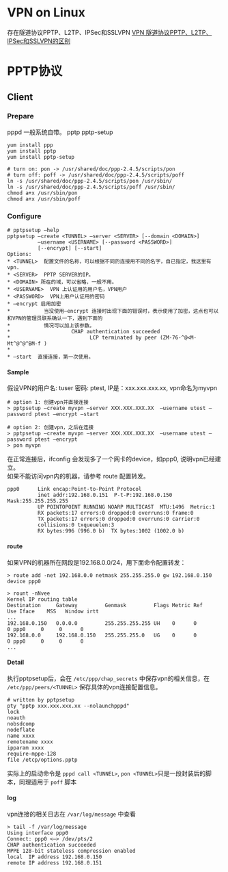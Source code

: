 # VPN on Linux
存在隧道协议PPTP、L2TP、IPSec和SSLVPN
[VPN 隧道协议PPTP、L2TP、IPSec和SSLVPN的区别](http://www.linuxidc.com/Linux/2014-07/104262.htm)

# PPTP协议
## Client

### Prepare
pppd 一般系统自带。
pptp
pptp-setup

```
yum install ppp
yum install pptp
yum install pptp-setup

# turn on: pon -> /usr/shared/doc/ppp-2.4.5/scripts/pon
# turn off: poff -> /usr/shared/doc/ppp-2.4.5/scripts/poff 
ln -s /usr/shared/doc/ppp-2.4.5/scripts/pon /usr/sbin/
ln -s /usr/shared/doc/ppp-2.4.5/scripts/poff /usr/sbin/
chmod a+x /usr/sbin/pon
chmod a+x /usr/sbin/poff
```

### Configure
```
# pptpsetup –help
pptpsetup –create <TUNNEL> –server <SERVER> [--domain <DOMAIN>]
          –username <USERNAME> [--password <PASSWORD>]
          [--encrypt] [--start]
Options:
* <TUNNEL>  配置文件的名称，可以根据不同的连接用不同的名字，自已指定，我这里有vpn.
* <SERVER>  PPTP SERVER的IP。
* <DOMAIN> 所在的域，可以省略，一般不用。
* <USERNAME>  VPN 上认证用的用户名，VPN用户
* <PASSWORD>  VPN上用户认证用的密码
* –encrypt 启用加密
*           当没使用–encrypt 连接时出现下面的错误时，表示使用了加密，这点也可以和VPN的管理员联系确认一下，遇到下面的
*           情况可以加上该参数。
*                    CHAP authentication succeeded
*                          LCP terminated by peer (ZM-76-^@<M-Mt^@^@^BM-f ) 
*                            
* –start  直接连接，第一次使用。
```
#### Sample 
假设VPN的用户名: tuser 密码: ptest, IP是：xxx.xxx.xxx.xx, vpn命名为myvpn
```
# option 1: 创建vpn并直接连接
> pptpsetup –create myvpn –server XXX.XXX.XXX.XX  –username utest –password ptest –encrypt –start

# option 2: 创建vpn，之后在连接
> pptpsetup –create myvpn –server XXX.XXX.XXX.XX  –username utest –password ptest –encrypt
> pon myvpn
```

在正常连接后，ifconfig 会发现多了一个网卡的device，如ppp0, 说明vpn已经建立。  
如果不能访问vpn内的机器，请参考 route 配置转发。  
```
ppp0      Link encap:Point-to-Point Protocol  
          inet addr:192.168.0.151  P-t-P:192.168.0.150  Mask:255.255.255.255
          UP POINTOPOINT RUNNING NOARP MULTICAST  MTU:1496  Metric:1
          RX packets:17 errors:0 dropped:0 overruns:0 frame:0
          TX packets:17 errors:0 dropped:0 overruns:0 carrier:0
          collisions:0 txqueuelen:3 
          RX bytes:996 (996.0 b)  TX bytes:1002 (1002.0 b)
```

#### route
如果VPN的机器所在网段是192.168.0.0/24，用下面命令配置转发：
```
> route add -net 192.168.0.0 netmask 255.255.255.0 gw 192.168.0.150	device ppp0

> rount -nNvee
Kernel IP routing table
Destination     Gateway         Genmask         Flags Metric Ref    Use Iface    MSS   Window irtt
...
192.168.0.150   0.0.0.0         255.255.255.255 UH    0      0        0 ppp0     0     0      0
192.168.0.0     192.168.0.150   255.255.255.0   UG    0      0        0 ppp0     0     0      0
...
```

#### Detail

执行pptpsetup后，会在 `/etc/ppp/chap_secrets` 中保存vpn的相关信息，在 `/etc/ppp/peers/<TUNNEL>` 保存具体的vpn连接配置信息。
```
# written by pptpsetup
pty "pptp xxx.xxx.xxx.xx --nolaunchpppd"
lock
noauth
nobsdcomp
nodeflate
name xxxx
remotename xxxx
ipparam xxxx
require-mppe-128
file /etcp/options.pptp
```
实际上的启动命令是 `pppd call <TUNNEL>`, `pon <TUNNEL>`只是一段封装后的脚本，同理适用于 `poff` 脚本


#### log
vpn连接的相关日志在 `/var/log/message` 中查看
```
> tail -f /var/log/message
Using interface ppp0
Connect: ppp0 <–> /dev/pts/2
CHAP authentication succeeded
MPPE 128-bit stateless compression enabled
local  IP address 192.168.0.150
remote IP address 192.168.0.151
```
